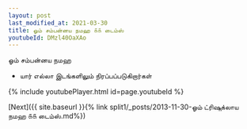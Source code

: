 ```yaml
---
layout: post
last_modified_at: 2021-03-30
title: ஓம் சம்பன்னய நமஹ ௧௧ டைம்ஸ்
youtubeId: DMzl40OaXAo
---
```

 
 
 ஓம் சம்பன்னய நமஹ  
 
 -  யார் எல்லா இடங்களிலும் நிரப்பப்படுகிறார்கள் 
 
  
 
  
 
 
 
 
 
 


{% include youtubePlayer.html id=page.youtubeId %}
 
[Next]({{ site.baseurl }}{% link  split1/_posts/2013-11-30-ஓம் ட்ரிஷுக்லாய நமஹ ௧௧ டைம்ஸ்.md%})
 
